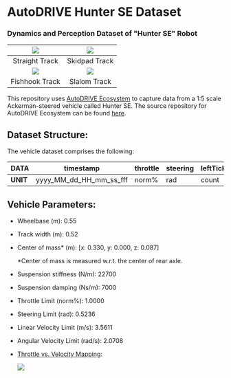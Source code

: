# AutoDRIVE Hunter SE Dataset

### Dynamics and Perception Dataset of "Hunter SE" Robot

<table>
<thead>
  <tr>
    <th align="center"><img src="straight_30_hz/straight.gif"></th>
    <th align="center"><img src="skidpad_30_hz/skidpad.gif"></th>
  </tr>
</thead>
<tbody>
  <tr>
    <td align="center">Straight Track</td>
    <td align="center">Skidpad Track</td>
  </tr>
  <tr>
    <td align="center"><img src="fishhook_30_hz/fishhook.gif"></td>
    <td align="center"><img src="slalom_30_hz/slalom.gif"></td>
  </tr>
  <tr>
    <td align="center">Fishhook Track</td>
    <td align="center">Slalom Track</td>
  </tr>
</tbody>
</table>

This repository uses [AutoDRIVE Ecosystem](https://autodrive-ecosystem.github.io/) to capture data from a 1:5 scale Ackerman-steered vehicle called Hunter SE. The source repository for AutoDRIVE Ecosystem can be found [here](https://github.com/Tinker-Twins/AutoDRIVE).

## Dataset Structure:

The vehicle dataset comprises the following:

| **DATA** | timestamp | throttle |	steering | leftTicks | rightTicks |	posX | posY |	posZ | roll |	pitch |	yaw |	speed |	angX |	angY |	angZ | accX |	accY | accZ |
| -------- | --------- | -------- |	-------- | --------- | ---------- |	---- | ---- |	---- | ---- |	----- |	--- |	----- |	---- |	---- |	---- | ---- |	---- | ---- |
| **UNIT** | yyyy_MM_dd_HH_mm_ss_fff | norm% | rad | count | count |	m | m |	m | rad |	rad |	rad |	m/s |	rad/s |	rad/s |	rad/s | m/s^2 |	m/s^2 | m/s^2 |

## Vehicle Parameters:
- Wheelbase (m): 0.55
- Track width (m): 0.52
- Center of mass* (m): [x: 0.330, y: 0.000, z: 0.087]

  *Center of mass is measured w.r.t. the center of rear axle.
- Suspension stiffness (N/m): 22700
- Suspension damping (Ns/m): 7000
- Throttle Limit (norm%): 1.0000
- Steering Limit (rad): 0.5236
- Linear Velocity Limit (m/s): 3.5611
- Angular Velocity Limit (rad/s): 2.0708
- [Throttle vs. Velocity Mapping](https://github.com/Tinker-Twins/AutoDRIVE-Hunter-SE-Dataset/blob/main/vehicle_parameters/HunterSE_Throttle_Velocity_Mapping.xlsx):

  ![](https://github.com/Tinker-Twins/AutoDRIVE-Hunter-SE-Dataset/blob/main/vehicle_parameters/HunterSE_Throttle_Velocity_Mapping.png)
